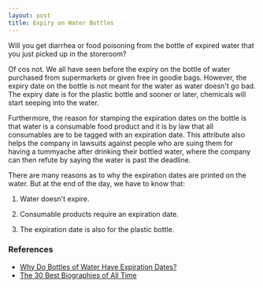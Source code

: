 ```yaml
---
layout: post
title: Expiry on Water Bottles
---
```


Will you get diarrhea or food poisoning from the bottle of expired water that you just picked up in the storeroom?

Of cos not. We all have seen before the expiry on the bottle of water purchased from supermarkets or given free in goodie bags. However, the expiry date on the bottle is not meant for the water as water doesn't go bad. The expiry date is for the plastic bottle and sooner or later, chemicals will start seeping into the water.

Furthermore, the reason for stamping the expiration dates on the bottle is that water is a consumable food product and it is by law that all consumables are to be tagged with an expiration date. This attribute also helps the company in lawsuits against people who are suing them for having a tummyache after drinking their bottled water, where the company can then refute by saying the water is past the deadline.

There are many reasons as to why the expiration dates are printed on the water. But at the end of the day, we have to know that:

1. Water doesn't expire.

2. Consumable products require an expiration date.

3. The expiration date is also for the plastic bottle.

### References

- [Why Do Bottles of Water Have Expiration Dates?](https://www.livescience.com/32636-why-do-bottles-of-water-have-expiration-dates-.html)
- [The 30 Best Biographies of All Time](https://reedsy.com/discovery/blog/best-biographies)
